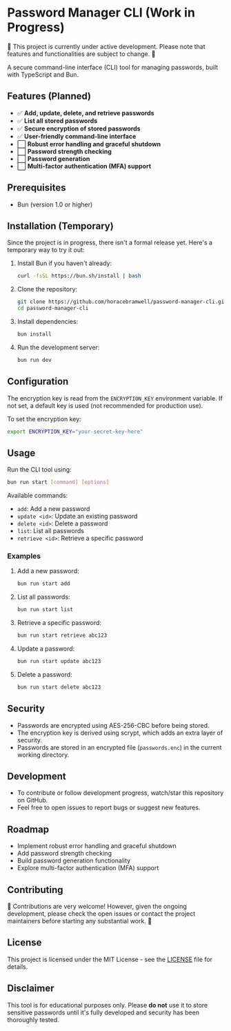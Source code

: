 # Password Manager CLI (Work in Progress)

🚧 This project is currently under active development. Please note that features and functionalities are subject to change. 🚧

A secure command-line interface (CLI) tool for managing passwords, built with TypeScript and Bun.

## Features (Planned)

- ✅ **Add, update, delete, and retrieve passwords**
- ✅ **List all stored passwords**
- ✅ **Secure encryption of stored passwords**
- ✅ **User-friendly command-line interface**
- ⬜ **Robust error handling and graceful shutdown**  
- ⬜ **Password strength checking**
- ⬜ **Password generation**
- ⬜ **Multi-factor authentication (MFA) support**

## Prerequisites

- Bun (version 1.0 or higher)

## Installation (Temporary)

Since the project is in progress, there isn't a formal release yet. Here's a temporary way to try it out:

1. Install Bun if you haven't already:

   ```bash
   curl -fsSL https://bun.sh/install | bash
   ```

2. Clone the repository:

   ```bash
   git clone https://github.com/horacebramwell/password-manager-cli.git
   cd password-manager-cli
   ```

3. Install dependencies:

   ```bash
   bun install
   ```

4. Run the development server:

   ```bash
   bun run dev
   ```

## Configuration

The encryption key is read from the `ENCRYPTION_KEY` environment variable. If not set, a default key is used (not recommended for production use).

To set the encryption key:

```bash
export ENCRYPTION_KEY="your-secret-key-here"
```

## Usage

Run the CLI tool using:

```bash
bun run start [command] [options]
```

Available commands:

- `add`: Add a new password
- `update <id>`: Update an existing password
- `delete <id>`: Delete a password
- `list`: List all passwords
- `retrieve <id>`: Retrieve a specific password

### Examples

1. Add a new password:

   ```bash
   bun run start add
   ```

2. List all passwords:

   ```bash
   bun run start list
   ```

3. Retrieve a specific password:

   ```bash
   bun run start retrieve abc123
   ```

4. Update a password:

   ```bash
   bun run start update abc123
   ```

5. Delete a password:
   ```bash
   bun run start delete abc123
   ```

## Security

- Passwords are encrypted using AES-256-CBC before being stored.
- The encryption key is derived using scrypt, which adds an extra layer of security.
- Passwords are stored in an encrypted file (`passwords.enc`) in the current working directory.

## Development

- To contribute or follow development progress, watch/star this repository on GitHub.
- Feel free to open issues to report bugs or suggest new features.

## Roadmap

- Implement robust error handling and graceful shutdown
- Add password strength checking
- Build password generation functionality
- Explore multi-factor authentication (MFA) support 

## Contributing

🚧 Contributions are very welcome! However, given the ongoing development, please check the open issues or contact the project maintainers before starting any substantial work. 🚧

## License

This project is licensed under the MIT License - see the [LICENSE](LICENSE) file for details.

## Disclaimer

This tool is for educational purposes only. Please **do not** use it to store sensitive passwords until it's fully developed and security has been thoroughly tested. 
